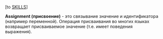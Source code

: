 \[to [SKILLS](/SKILLS.md)\]

**Assignment (присвоение)** - это связывание значение и идентификатора (например переменной). Операция присваивания во многих языках возвращает присваиваемое значение (т.е. имеет поведения выражения).